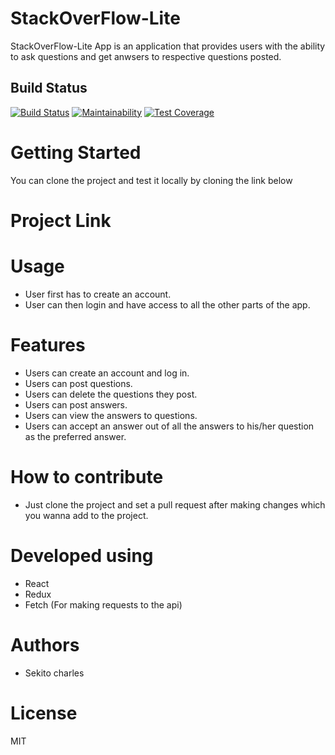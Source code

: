 # StackOverFlow-Lite
StackOverFlow-Lite App is an application that provides users with the ability to ask questions and get anwsers to respective questions posted.

## Build Status
[![Build Status](https://travis-ci.com/bozicschucky/StackoverFlow-lite-React.svg?branch=develop)](https://travis-ci.com/bozicschucky/StackoverFlow-lite-React)
[![Maintainability](https://api.codeclimate.com/v1/badges/f735a4434c3913763ad8/maintainability)](https://codeclimate.com/github/bozicschucky/StackoverFlow-lite-React/maintainability)
[![Test Coverage](https://api.codeclimate.com/v1/badges/f735a4434c3913763ad8/test_coverage)](https://codeclimate.com/github/bozicschucky/StackoverFlow-lite-React/test_coverage)

# Getting Started

You can clone the project and test it locally by cloning the link below
<!-- The link is [StackOverFlow-Lite](https://github.com/bozicschucky/Frontend-Challenge-4-Fetch-api-) -->

# Project Link
 <!-- Visit the hosted verion [StackOverFlow-Lite](https://stackoverflowlite1ui.herokuapp.com/home.html) -->

# Usage
 - User first has to create an account.
 - User can then login and have access to all the other parts of the app.


# Features
 - Users can create an account and log in.
 - Users can post questions.
 - Users can delete the questions they post.
 - Users can post answers.
 - Users can view the answers to questions.
 - Users can accept an answer out of all the answers to his/her question as the preferred answer.


# How to contribute
- Just clone the project and set a pull request after making changes which you wanna add to the project.




# Developed using
 - React
 - Redux
 - Fetch (For making requests to the api)


# Authors
 - Sekito charles

# License
MIT


